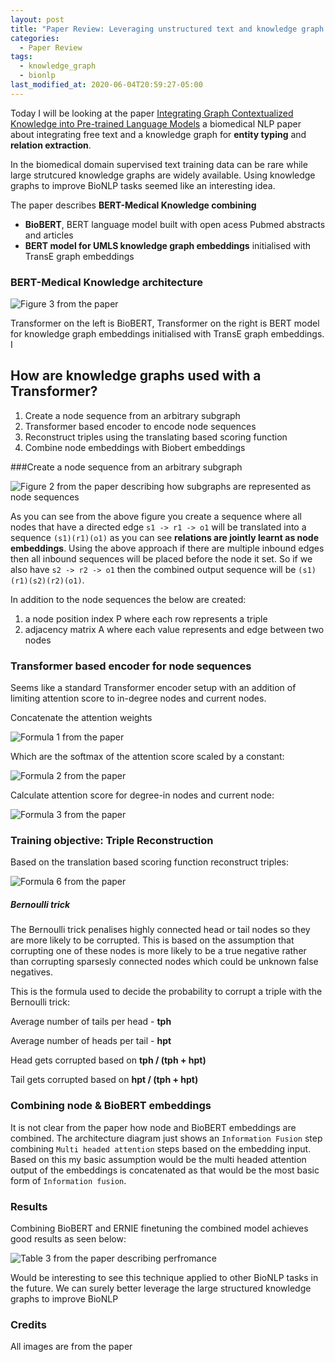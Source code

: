 ```yaml
---
layout: post
title: "Paper Review: Leveraging unstructured text and knowledge graph embeddings for BioNLP"
categories:
  - Paper Review
tags:
  - knowledge_graph
  - bionlp
last_modified_at: 2020-06-04T20:59:27-05:00
---
```






Today I will be looking at the paper [Integrating Graph Contextualized Knowledge into Pre-trained Language Models](https://arxiv.org/abs/1912.00147) a biomedical NLP paper about integrating free text and a knowledge graph for **entity typing** and **relation extraction**.

In the biomedical domain supervised text training data can be rare while large strutcured knowledge graphs are widely available. Using knowledge graphs to improve BioNLP tasks seemed like an interesting idea.

The paper describes **BERT-Medical Knowledge combining**

* **BioBERT**, BERT language model built with open acess Pubmed abstracts and articles
* **BERT model for UMLS knowledge graph embeddings** initialised with TransE graph embeddings



### BERT-Medical Knowledge architecture

![Figure 3 from the paper](/assets/bert_mk_model_overview.png)

Transformer on the left is BioBERT, Transformer on the right is BERT model for knowledge graph embeddings initialised with TransE graph embeddings. I

## How are knowledge graphs used with a Transformer?



1. Create a node sequence from an arbitrary subgraph
2. Transformer based encoder to encode node sequences
3. Reconstruct triples using the translating based scoring function 
4. Combine node embeddings with Biobert embeddings



###Create a node sequence from an arbitrary subgraph

![Figure 2 from the paper describing how subgraphs are represented as node sequences](/assets/subgraph_to_node_sequence.png)

As you can see from the above figure you create a sequence where all nodes that have a directed edge `s1 -> r1 -> o1` will be translated into a sequence `(s1)(r1)(o1)` as you can see **relations are jointly learnt as node embeddings**. Using the above approach if there are multiple inbound edges then all inbound sequences will be placed before the node it set. So if we also have `s2 -> r2 -> o1` then the combined output sequence will be  `(s1)(r1)(s2)(r2)(o1)`. 

In addition to the node sequences the below are created:

1. a node position index P where each row represents a triple
2. adjacency matrix A where each value represents and edge between two nodes



### Transformer based encoder for node sequences

Seems like a standard Transformer encoder setup with an addition of limiting attention score to in-degree nodes and current nodes.



Concatenate the attention weights

![Formula 1 from the paper](/assets/kg_embeddings_transformer_fomula1.png)

Which are the softmax of the attention score scaled by a constant:

![Formula 2 from the paper](/assets/kg_embeddings_transformer_fomula2.png)

Calculate attention score for degree-in nodes and current node:

![Formula 3 from the paper](/assets/kg_embeddings_transformer_fomula3.png)



### Training objective: Triple Reconstruction

Based on the translation based scoring function reconstruct triples:

![Formula 6 from the paper](/assets/triple_restoration.png)

##### Bernoulli trick

The Bernoulli trick penalises highly connected head or tail nodes so they are more likely to be corrupted. This is based on the assumption that corrupting one of these nodes is more likely to be a true negative rather than corrupting sparsesly connected nodes which could be unknown false negatives.



This is the formula used to decide the probability to corrupt a triple with the Bernoulli trick:

Average number of tails per head - **tph**

Average number of heads per tail - **hpt**

Head gets corrupted based on **tph / (tph + hpt)**

Tail gets corrupted based on **hpt / (tph + hpt)**



### Combining node & BioBERT embeddings

It is not clear from the paper how node and BioBERT embeddings are combined. The architecture diagram just shows an `Information Fusion` step combining `Multi headed attention` steps based on the embedding input. Based on this my basic assumption would be the multi headed attention output of the embeddings is concatenated as that would be the most basic form of `Information fusion`.



### Results

Combining BioBERT and ERNIE finetuning the combined model achieves good results as seen below:

![Table 3 from the paper describing perfromance](/assets/rel_extraction_and_entity_typing.png)

Would be interesting to see this technique applied to other BioNLP tasks in the future. We can surely better leverage the large structured knowledge graphs to improve BioNLP



### Credits

All images are from the paper